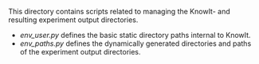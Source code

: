 This directory contains scripts related to managing the KnowIt- and resulting experiment output directories.
- *env_user.py* defines the basic static directory paths internal to KnowIt.
- *env_paths.py* defines the dynamically generated directories and paths of the experiment output directories.